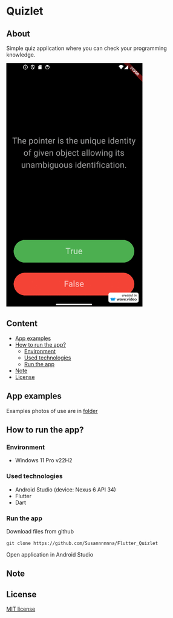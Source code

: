 # Quizlet
## About
Simple quiz application where you can check your programming knowledge. 

![Application image - main page](./assets/gifs/quizlet.gif)

## Content
- [App examples](./README.md#app-examples)
- [How to run the app?](./README.md#how-to-run-the-app)
  - [Environment](./README.md#environment)
  - [Used technologies](./README.md#used-technologies)
  - [Run the app](./README.md#run-the-app)
- [Note](./README.md#note)
- [License](./README.md#license)

## App examples
Examples photos of use are in [folder](./assets/images)

## How to run the app?
### Environment
- Windows 11 Pro v22H2

### Used technologies
- Android Studio (device: Nexus 6 API 34)
- Flutter
- Dart

### Run the app
Download files from github
```
git clone https://github.com/Susannnnnna/Flutter_Quizlet
```
Open application in Android Studio

## Note

## License
[MIT license](https://opensource.org/licenses/MIT)
